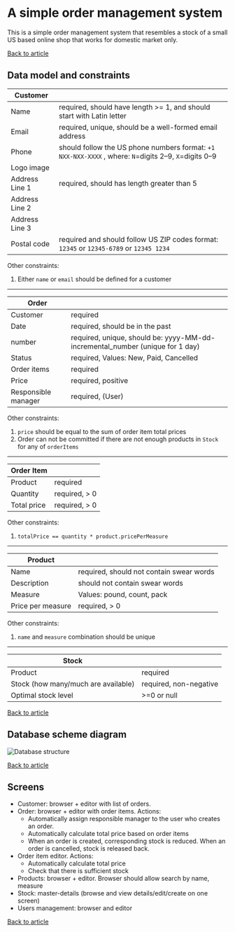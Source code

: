 # A simple order management system

This is a simple order management system that resembles a stock of a small US based online shop that works for domestic market only.

[Back to article](README.md)

## Data model and constraints

| **Customer**      |           |
|-------------------|-----------|
| Name              | required, should have length >= 1, and should start with Latin letter |
| Email             | required, unique, should be a well-formed email address |
| Phone             | should follow the US phone numbers format: `+1 NXX-NXX-XXXX` , where: `N`=digits 2–9, `X`=digits 0–9 |
| Logo image        |           |
| Address Line 1    | required, should has length greater than 5 |
| Address Line 2    |           |
| Address Line 3    |           |
| Postal code       | required and should follow US ZIP codes format: `12345` or `12345-6789` or `12345 1234` |

Other constraints:
1. Either `name` or `email` should be defined for a customer

----

| **Order**           |         |
|---------------------|---------|
| Customer            | required |
| Date                | required, should be in the past |
| number              | required, unique, should be:  yyyy-MM-dd-incremental_number (unique for 1 day) |
| Status              | required, Values: New, Paid, Cancelled |
| Order items         | required |
| Price               | required, positive |
| Responsible manager | required, (User) |

Other constraints:
1. `price` should be equal to the sum of order item total prices
1. Order can not be committed if there are not enough products in `Stock` for any of `orderItems`

-----

| **Order Item** |          |
|----------------|----------|
| Product        | required |
| Quantity       | required, > 0 |
| Total price    | required, > 0 |

Other constraints:
1. `totalPrice == quantity * product.pricePerMeasure`

-----

| **Product**        |          |
|--------------------|----------|
| Name               | required, should not contain swear words |
| Description        | should not contain swear words
| Measure            | Values: pound, count, pack  |
| Price per measure  | required, > 0 |

Other constraints:
1. `name` and `measure` combination should be unique

-----

| **Stock**                           |          |
|-------------------------------------|----------|
| Product                             | required |
| Stock (how many/much are available) | required, non-negative |
| Optimal stock level                 | >=0 or null |

[Back to article](README.md)

## Database scheme diagram

![Database structure](resources/database_scheme.png)

[Back to article](README.md)

## Screens

* Customer: browser + editor with list of orders.
* Order: browser + editor with order items. Actions:
  * Automatically assign responsible manager to the user who creates an order.
  * Automatically calculate total price based on order items
  * When an order is created, corresponding stock is reduced. When an order is cancelled, stock is released back.
* Order item editor. Actions:
  * Automatically calculate total price
  * Check that there is sufficient stock
* Products: browser + editor. Browser should allow search by name, measure
* Stock: master-details (browse and view details/edit/create on one screen)
* Users management: browser and editor

[Back to article](README.md)
